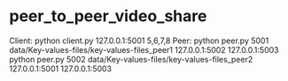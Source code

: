 # peer_to_peer_video_share

Client: python client.py 127.0.0.1:5001 5,6,7,8
Peer: python peer.py 5001 data/Key-values-files/key-values-files_peer1 127.0.0.1:5002 127.0.0.1:5003
python peer.py 5002 data/Key-values-files/key-values-files_peer2 127.0.0.1:5001 127.0.0.1:5003